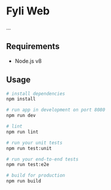 # Fyli Web

...

## Requirements

- Node.js v8

## Usage

```sh
# install dependencies
npm install

# run app in development on port 8080
npm run dev

# lint
npm run lint

# run your unit tests
npm run test:unit

# run your end-to-end tests
npm run test:e2e

# build for production
npm run build
```
